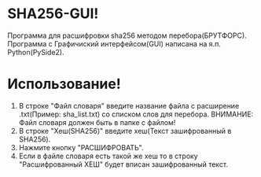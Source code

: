 # SHA256-GUI!
Программа для расшифровки sha256 методом перебора(БРУТФОРС).
Программа с Графичиский интерфейсом(GUI) написана на я.п. Python(PySide2).
# Использование!
1. В строке "Файл словаря" введите название файла с расширение .txt(Пример: sha_list.txt) со списком слов для перебора. ВНИМАНИЕ: Файл словаря должен быть в папке с файлом!
2. В строке "Хеш(SHA256)" введите хеш(Текст зашифрованный в SHA256).
3. Нажмите кнопку "РАСШИФРОВАТЬ".
4. Если в файле словаря есть такой же хеш то в строку "Расшифрованный ХЕШ" будет вписан зашифрованный текст.
